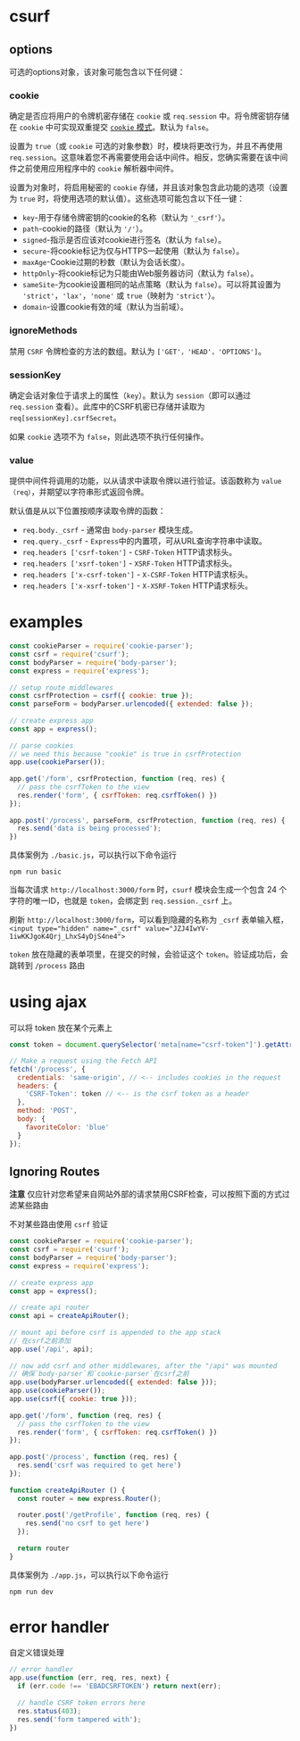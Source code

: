 # csurf


## options

可选的options对象，该对象可能包含以下任何键：

### cookie

确定是否应将用户的令牌机密存储在 `cookie` 或 `req.session` 中。将令牌密钥存储在 `cookie` 中可实现双重提交 [`cookie` 模式](https://cheatsheetseries.owasp.org/cheatsheets/Cross-Site_Request_Forgery_Prevention_Cheat_Sheet.html#double-submit-cookie)。默认为 `false`。

设置为 `true`（或 `cookie` 可选的对象参数）时，模块将更改行为，并且不再使用 `req.session`。这意味着您不再需要使用会话中间件。相反，您确实需要在该中间件之前使用应用程序中的 `cookie` 解析器中间件。

设置为对象时，将启用秘密的 `cookie` 存储，并且该对象包含此功能的选项（设置为 `true` 时，将使用选项的默认值）。这些选项可能包含以下任一键：

- `key`-用于存储令牌密钥的cookie的名称（默认为 `'_csrf'`）。
- `path`-cookie的路径（默认为 `'/'`）。
- `signed`-指示是否应该对cookie进行签名（默认为 `false`）。
- `secure`-将cookie标记为仅与HTTPS一起使用（默认为 `false`）。
- `maxAge`-Cookie过期的秒数（默认为会话长度）。
- `httpOnly`-将cookie标记为只能由Web服务器访问（默认为 `false`）。
- `sameSite`-为cookie设置相同的站点策略（默认为 `false`）。可以将其设置为 `'strict'`，`'lax'`，`'none'` 或 `true`（映射为 `'strict'`）。
- `domain`-设置cookie有效的域（默认为当前域）。

### ignoreMethods

禁用 `CSRF` 令牌检查的方法的数组。默认为 `['GET'，'HEAD'，'OPTIONS']`。

### sessionKey

确定会话对象位于请求上的属性（`key`）。默认为 `session`（即可以通过 `req.session` 查看）。此库中的CSRF机密已存储并读取为 `req[sessionKey].csrfSecret`。

如果 `cookie` 选项不为 `false`，则此选项不执行任何操作。

### value

提供中间件将调用的功能，以从请求中读取令牌以进行验证。该函数称为 `value（req）`，并期望以字符串形式返回令牌。

默认值是从以下位置按顺序读取令牌的函数：

- `req.body._csrf` - 通常由 `body-parser` 模块生成。
- `req.query._csrf` - `Express`中的内置项，可从URL查询字符串中读取。
- `req.headers ['csrf-token']` - `CSRF-Token` HTTP请求标头。
- `req.headers ['xsrf-token']` - `XSRF-Token` HTTP请求标头。
- `req.headers ['x-csrf-token']` - `X-CSRF-Token` HTTP请求标头。
- `req.headers ['x-xsrf-token']` - `X-XSRF-Token` HTTP请求标头。

# examples

```js
const cookieParser = require('cookie-parser');
const csrf = require('csurf');
const bodyParser = require('body-parser');
const express = require('express');
 
// setup route middlewares
const csrfProtection = csrf({ cookie: true });
const parseForm = bodyParser.urlencoded({ extended: false });
 
// create express app
const app = express();
 
// parse cookies
// we need this because "cookie" is true in csrfProtection
app.use(cookieParser());
 
app.get('/form', csrfProtection, function (req, res) {
  // pass the csrfToken to the view
  res.render('form', { csrfToken: req.csrfToken() })
});
 
app.post('/process', parseForm, csrfProtection, function (req, res) {
  res.send('data is being processed');
})
```

具体案例为 `./basic.js`，可以执行以下命令运行

```
npm run basic
```

当每次请求 `http://localhost:3000/form` 时，`csurf` 模块会生成一个包含 24 个字符的唯一ID，也就是 `token`，会绑定到 `req.session._csrf` 上。

刷新 `http://localhost:3000/form`，可以看到隐藏的名称为 `_csrf` 表单输入框，`<input type="hidden" name="_csrf" value="JZJ4IwYV-1iwKKJgoK4Qrj_LhxS4yDjS4ne4">`

`token` 放在隐藏的表单项里，在提交的时候，会验证这个 `token`。验证成功后，会跳转到 `/process` 路由

# using ajax

可以将 token 放在某个元素上
```js
const token = document.querySelector('meta[name="csrf-token"]').getAttribute('content');

// Make a request using the Fetch API
fetch('/process', {
  credentials: 'same-origin', // <-- includes cookies in the request
  headers: {
    'CSRF-Token': token // <-- is the csrf token as a header
  },
  method: 'POST',
  body: {
    favoriteColor: 'blue'
  }
});
```

## Ignoring Routes

**注意** 仅应针对您希望来自网站外部的请求禁用CSRF检查，可以按照下面的方式过滤某些路由

不对某些路由使用 `csrf` 验证

```js
const cookieParser = require('cookie-parser');
const csrf = require('csurf');
const bodyParser = require('body-parser');
const express = require('express');
 
// create express app
const app = express();
 
// create api router
const api = createApiRouter();
 
// mount api before csrf is appended to the app stack
// 在csrf之前添加
app.use('/api', api);
 
// now add csrf and other middlewares, after the "/api" was mounted
// 确保`body-parser`和`cookie-parser`在csrf之前
app.use(bodyParser.urlencoded({ extended: false }));
app.use(cookieParser());
app.use(csrf({ cookie: true }));
 
app.get('/form', function (req, res) {
  // pass the csrfToken to the view
  res.render('form', { csrfToken: req.csrfToken() })
});
 
app.post('/process', function (req, res) {
  res.send('csrf was required to get here')
});
 
function createApiRouter () {
  const router = new express.Router();
 
  router.post('/getProfile', function (req, res) {
    res.send('no csrf to get here')
  });
 
  return router
}
```

具体案例为 `./app.js`，可以执行以下命令运行

```
npm run dev
```

# error handler

自定义错误处理
```js
// error handler
app.use(function (err, req, res, next) {
  if (err.code !== 'EBADCSRFTOKEN') return next(err);
 
  // handle CSRF token errors here
  res.status(403);
  res.send('form tampered with');
})
```
